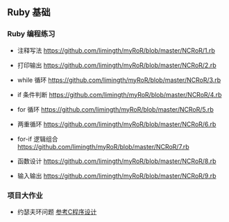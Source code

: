 ## Ruby 基础

### Ruby 编程练习

* 注释写法
<https://github.com/limingth/myRoR/blob/master/NCRoR/1.rb>

* 打印输出
<https://github.com/limingth/myRoR/blob/master/NCRoR/2.rb>

* while 循环
<https://github.com/limingth/myRoR/blob/master/NCRoR/3.rb>

* if 条件判断
<https://github.com/limingth/myRoR/blob/master/NCRoR/4.rb>

* for 循环
<https://github.com/limingth/myRoR/blob/master/NCRoR/5.rb>

* 两重循环
<https://github.com/limingth/myRoR/blob/master/NCRoR/6.rb>

* for-if 逻辑组合
<https://github.com/limingth/myRoR/blob/master/NCRoR/7.rb>

* 函数设计
<https://github.com/limingth/myRoR/blob/master/NCRoR/8.rb>

* 输入输出
<https://github.com/limingth/myRoR/blob/master/NCRoR/9.rb>


### 项目大作业
* 约瑟夫环问题
[参考C程序设计](https://github.com/limingth/NCCL/blob/master/Unit-1/Lesson-10.md)
